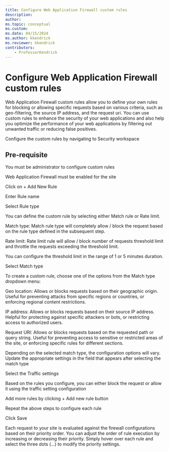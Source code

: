 ```yaml
---
title: Configure Web Application Firewall custom rules
description: 
author: 
ms.topic: conceptual
ms.custom: 
ms.date: 04/15/2024
ms.author: kkendrick
ms.reviewer: kkendrick
contributors:
    - ProfessorKendrick
---
```

# Configure Web Application Firewall custom rules

Web Application Firewall custom rules allow you to define your own rules for blocking or allowing specific requests based on various criteria, such as geo-filtering, the source IP address, and the request uri. You can use custom rules to enhance the security of your web applications and also help you optimize the performance of your web applications by filtering out unwanted traffic or reducing false positives. 

Configure the custom rules by navigating to Security workspace 

## Pre-requisite 

You must be administrator to configure custom rules 

Web Application Firewall must be enabled for the site 

 
Click on + Add New Rule 

Enter Rule name 

Select Rule type 

You can define the custom rule by selecting either Match rule or Rate limit. 

Match type: Match rule type will completely allow / block the request based on the rule type defined in the subsequent step.  

Rate limit: Rate limit rule will allow / block number of requests threshold limit and throttle the requests exceeding the threshold limit. 

You can configure the threshold limit in the range of 1 or 5 minutes duration. 

Select Match type 

To create a custom rule, choose one of the options from the Match type dropdown menu: 

Geo location: Allows or blocks requests based on their geographic origin. Useful for preventing attacks from specific regions or countries, or enforcing regional content restrictions. 

IP address: Allows or blocks requests based on their source IP address. Helpful for protecting against specific attackers or bots, or restricting access to authorized users. 

Request URI: Allows or blocks requests based on the requested path or query string. Useful for preventing access to sensitive or restricted areas of the site, or enforcing specific rules for different sections. 

Depending on the selected match type, the configuration options will vary. Update the appropriate settings in the field that appears after selecting the match type 

Select the Traffic settings 

Based on the rules you configure, you can either block the request or allow it using the traffic setting configuration  

Add more rules by clicking + Add new rule button 

Repeat the above steps to configure each rule 

Click Save 

Each request to your site is evaluated against the firewall configurations based on their priority order. You can adjust the order of rule execution by increasing or decreasing their priority. Simply hover over each rule and select the three dots (…) to modify the priority settings. 